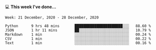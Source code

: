 💻 **This week I've done...**

<!--START_SECTION:waka-->
```text
Week: 21 December, 2020 - 28 December, 2020

Python      9 hrs 48 mins       ██████████████████████░░░   88.60 % 
JSON        1 hr 11 mins        ██░░░░░░░░░░░░░░░░░░░░░░░   10.79 % 
Markdown    1 min               ░░░░░░░░░░░░░░░░░░░░░░░░░   00.24 % 
CSV         1 min               ░░░░░░░░░░░░░░░░░░░░░░░░░   00.22 % 
Text        1 min               ░░░░░░░░░░░░░░░░░░░░░░░░░   00.16 %
```
<!--END_SECTION:waka-->
